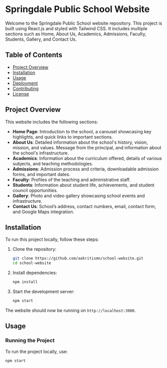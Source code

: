 # Springdale Public School Website

Welcome to the Springdale Public School website repository. This project is built using React.js and styled with Tailwind CSS. It includes multiple sections such as Home, About Us, Academics, Admissions, Faculty, Students, Gallery, and Contact Us.

## Table of Contents

- [Project Overview](#project-overview)
- [Installation](#installation)
- [Usage](#usage)
- [Deployment](#deployment)
- [Contributing](#contributing)
- [License](#license)

## Project Overview

This website includes the following sections:
- **Home Page**: Introduction to the school, a carousel showcasing key highlights, and quick links to important sections.
- **About Us**: Detailed information about the school's history, vision, mission, and values. Message from the principal, and information about the school's infrastructure.
- **Academics**: Information about the curriculum offered, details of various subjects, and teaching methodologies.
- **Admissions**: Admission process and criteria, downloadable admission forms, and important dates.
- **Faculty**: Profiles of the teaching and administrative staff.
- **Students**: Information about student life, achievements, and student council opportunities.
- **Gallery**: Photo and video gallery showcasing school events and infrastructure.
- **Contact Us**: School’s address, contact numbers, email, contact form, and Google Maps integration.

## Installation

To run this project locally, follow these steps:

1. Clone the repository:
    ```bash
    git clone https://github.com/aakritismn/school-website.git
    cd school-website
    ```

2. Install dependencies:
    ```bash
    npm install
    ```

3. Start the development server:
    ```bash
    npm start
    ```

The website should now be running on `http://localhost:3000`.

## Usage

### Running the Project

To run the project locally, use:
```bash
npm start
